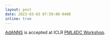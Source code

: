 ```yaml
---
layout: post
date: 2023-03-03 07:59:00-0400
inline: true
---
```


[AdANNS](https://homes.cs.washington.edu/~kusupati/pubs/rege23.pdf) is accepted at ICLR [PML4DC Workshop](https://pml4dc.github.io/iclr2023/cfp.html).